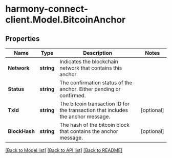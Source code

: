# harmony-connect-client.Model.BitcoinAnchor
## Properties

Name | Type | Description | Notes
------------ | ------------- | ------------- | -------------
**Network** | **string** | Indicates the blockchain network that contains this anchor. | 
**Status** | **string** | The confirmation status of the anchor. Either pending or confirmed. | 
**TxId** | **string** | The bitcoin transaction ID for the transaction that includes the anchor message. | [optional] 
**BlockHash** | **string** | The hash of the bitcoin block that contains the anchor message. | [optional] 

[[Back to Model list]](../README.md#documentation-for-models) [[Back to API list]](../README.md#documentation-for-api-endpoints) [[Back to README]](../README.md)

